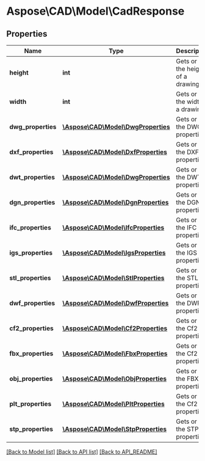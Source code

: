 # Aspose\CAD\Model\CadResponse

## Properties
Name | Type | Description | Notes
------------ | ------------- | ------------- | -------------
**height** | **int** | Gets or sets the height of a drawing. | 
**width** | **int** | Gets or sets the width of a drawing. | 
**dwg_properties** | [**\Aspose\CAD\Model\DwgProperties**](DwgProperties.md) | Gets or sets the DWG properties. | [optional] 
**dxf_properties** | [**\Aspose\CAD\Model\DxfProperties**](DxfProperties.md) | Gets or sets the DXF properties. | [optional] 
**dwt_properties** | [**\Aspose\CAD\Model\DwgProperties**](DwgProperties.md) | Gets or sets the DWT properties. | [optional] 
**dgn_properties** | [**\Aspose\CAD\Model\DgnProperties**](DgnProperties.md) | Gets or sets the DGN properties. | [optional] 
**ifc_properties** | [**\Aspose\CAD\Model\IfcProperties**](IfcProperties.md) | Gets or sets the IFC properties. | [optional] 
**igs_properties** | [**\Aspose\CAD\Model\IgsProperties**](IgsProperties.md) | Gets or sets the IGS properties. | [optional] 
**stl_properties** | [**\Aspose\CAD\Model\StlProperties**](StlProperties.md) | Gets or sets the STL properties. | [optional] 
**dwf_properties** | [**\Aspose\CAD\Model\DwfProperties**](DwfProperties.md) | Gets or sets the DWF properties. | [optional] 
**cf2_properties** | [**\Aspose\CAD\Model\Cf2Properties**](Cf2Properties.md) | Gets or sets the Cf2 properties. | [optional] 
**fbx_properties** | [**\Aspose\CAD\Model\FbxProperties**](FbxProperties.md) | Gets or sets the Cf2 properties. | [optional] 
**obj_properties** | [**\Aspose\CAD\Model\ObjProperties**](ObjProperties.md) | Gets or sets the FBX properties. | [optional] 
**plt_properties** | [**\Aspose\CAD\Model\PltProperties**](PltProperties.md) | Gets or sets the Cf2 properties. | [optional] 
**stp_properties** | [**\Aspose\CAD\Model\StpProperties**](StpProperties.md) | Gets or sets the STP properties. | [optional] 

[[Back to Model list]](API_README.md#documentation-for-models) [[Back to API list]](API_README.md#documentation-for-api-endpoints) [[Back to API_README]](API_README.md)

